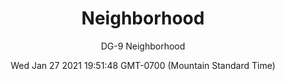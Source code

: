 ---
category: "wall-covering"
date: Wed Jan 27 2021 19:51:48 GMT-0700 (Mountain Standard Time)
description: "null"
designer: "Doug Glovaski"
href: "https://www.areaenvironments.com/doug-glovaski"
image_primary: "./img/dg+neighborhood+art.jpg"
image_secondary: "./img/DG+Neighborhood+Interior.jpg"
image_thumb: "./img/Doug+Glovaski.png"
manufacturer: "Area Environments"
slug: "/manufacturers/area-environments/wall-covering/neighborhood"
slug_destination: area-environments,
subtitle: "DG-9  Neighborhood"
tags:
  - "area-environments"
  - "wall-covering"
title: "Neighborhood"
---